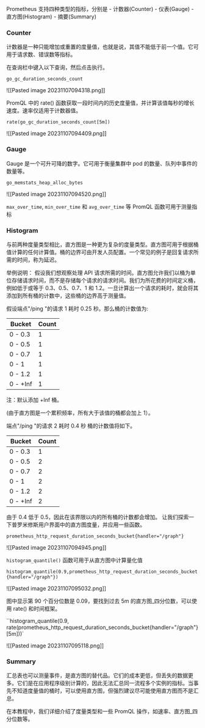 
Prometheus 支持四种类型的指标，分别是 - 计数器(Counter) - 仪表(Gauge) - 直方图(Histogram) - 摘要(Summary)

### Counter

计数器是一种只能增加或重置的度量值，也就是说，其值不能低于前一个值。它可用于请求数、错误数等指标。

在查询栏中键入以下查询，然后点击执行。

`go_gc_duration_seconds_count`

![[Pasted image 20231107094318.png]]

PromQL 中的 rate() 函数获取一段时间内的历史度量值，并计算该值每秒的增长速度。速率仅适用于计数器值。

`rate(go_gc_duration_seconds_count[5m])`

![[Pasted image 20231107094409.png]]

### Gauge

Gauge 是一个可升可降的数字。它可用于衡量集群中 pod 的数量、队列中事件的数量等。

`go_memstats_heap_alloc_bytes`

![[Pasted image 20231107094520.png]]

`max_over_time`, `min_over_time` 和 `avg_over_time` 等 PromQL 函数可用于测量指标

### Histogram

与前两种度量类型相比，直方图是一种更为复杂的度量类型。直方图可用于根据桶值计算的任何计算值。桶的边界可由开发人员配置。一个常见的例子是回复请求所需的时间，称为延迟。

举例说明： 假设我们想观察处理 API 请求所需的时间。直方图允许我们以桶为单位存储请求时间，而不是存储每个请求的请求时间。我们为所花费的时间定义桶，例如低于或等于 0.3、0.5、0.7、1 和 1.2。一旦计算出一个请求的耗时，就会将其添加到所有桶的计数中，这些桶的边界高于测量值。

假设端点"/ping "的请求 1 耗时 0.25 秒。那么桶的计数值为:

|Bucket|Count|
|---|---|
|0 - 0.3|1|
|0 - 0.5|1|
|0 - 0.7|1|
|0 - 1|1|
|0 - 1.2|1|
|0 - +Inf|1|

注：默认添加 +Inf 桶。

(由于直方图是一个累积频率，所有大于该值的桶都会加上 1）。

端点"/ping "的请求 2 耗时 0.4 秒 桶的计数值将如下。

|Bucket|Count|
|---|---|
|0 - 0.3|1|
|0 - 0.5|2|
|0 - 0.7|2|
|0 - 1|2|
|0 - 1.2|2|
|0 - +Inf|2|

由于 0.4 低于 0.5，因此在该界限以内的所有桶的计数都会增加。
让我们探索一下普罗米修斯用户界面中的直方图度量，并应用一些函数。

`prometheus_http_request_duration_seconds_bucket{handler="/graph"}`

![[Pasted image 20231107094945.png]]

`histogram_quantile()` 函数可用于从直方图中计算量化值

`histogram_quantile(0.9,prometheus_http_request_duration_seconds_bucket{handler="/graph"})`

![[Pasted image 20231107095032.png]]

图中显示第 90 个百分位数是 0.09，要找到过去 5m 的直方图_四分位数，可以使用 rate() 和时间框架。

``histogram_quantile(0.9, rate(prometheus_http_request_duration_seconds_bucket{handler="/graph"}[5m]))`

![[Pasted image 20231107095118.png]]

### Summary


汇总表也可以测量事件，是直方图的替代品。它们的成本更低，但丢失的数据更多。它们是在应用程序级别计算的，因此无法汇总同一流程多个实例的指标。当事先不知道度量值的桶时，可以使用直方图，但强烈建议尽可能使用直方图而不是汇总。

在本教程中，我们详细介绍了度量类型和一些 PromQL 操作，如速率、直方图_四分位数等。
